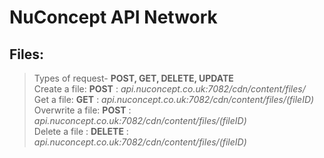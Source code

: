 # NuConcept API Network

## Files:<br />
>Types of request- **POST, GET, DELETE, UPDATE**<br />
>Create a file: **POST** : *api.nuconcept.co.uk:7082/cdn/content/files/*<br />
>Get a file: **GET** : *api.nuconcept.co.uk:7082/cdn/content/files/(fileID)*<br />
>Overwrite a file: **POST** : *api.nuconcept.co.uk:7082/cdn/content/files/(fileID)*<br />
>Delete a file : **DELETE** : *api.nuconcept.co.uk:7082/cdn/content/files/(fileID)*<br />
